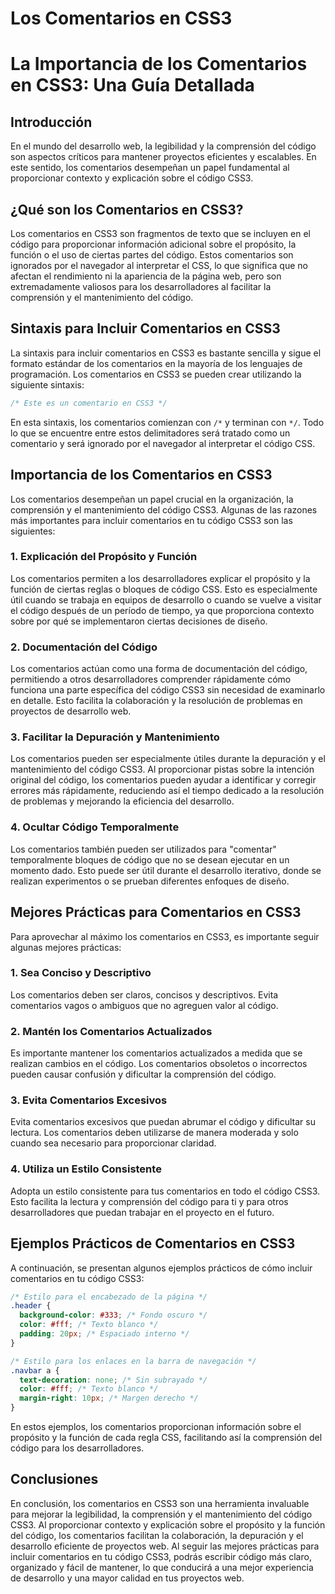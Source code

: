 # Los Comentarios en CSS3

# La Importancia de los Comentarios en CSS3: Una Guía Detallada

## Introducción

En el mundo del desarrollo web, la legibilidad y la comprensión del código son aspectos críticos para mantener proyectos eficientes y escalables. En este sentido, los comentarios desempeñan un papel fundamental al proporcionar contexto y explicación sobre el código CSS3.

## ¿Qué son los Comentarios en CSS3?

Los comentarios en CSS3 son fragmentos de texto que se incluyen en el código para proporcionar información adicional sobre el propósito, la función o el uso de ciertas partes del código. Estos comentarios son ignorados por el navegador al interpretar el CSS, lo que significa que no afectan el rendimiento ni la apariencia de la página web, pero son extremadamente valiosos para los desarrolladores al facilitar la comprensión y el mantenimiento del código.

## Sintaxis para Incluir Comentarios en CSS3

La sintaxis para incluir comentarios en CSS3 es bastante sencilla y sigue el formato estándar de los comentarios en la mayoría de los lenguajes de programación. Los comentarios en CSS3 se pueden crear utilizando la siguiente sintaxis:

```css
/* Este es un comentario en CSS3 */
```

En esta sintaxis, los comentarios comienzan con `/*` y terminan con `*/`. Todo lo que se encuentre entre estos delimitadores será tratado como un comentario y será ignorado por el navegador al interpretar el código CSS.

## Importancia de los Comentarios en CSS3

Los comentarios desempeñan un papel crucial en la organización, la comprensión y el mantenimiento del código CSS3. Algunas de las razones más importantes para incluir comentarios en tu código CSS3 son las siguientes:

### 1. Explicación del Propósito y Función

Los comentarios permiten a los desarrolladores explicar el propósito y la función de ciertas reglas o bloques de código CSS. Esto es especialmente útil cuando se trabaja en equipos de desarrollo o cuando se vuelve a visitar el código después de un período de tiempo, ya que proporciona contexto sobre por qué se implementaron ciertas decisiones de diseño.

### 2. Documentación del Código

Los comentarios actúan como una forma de documentación del código, permitiendo a otros desarrolladores comprender rápidamente cómo funciona una parte específica del código CSS3 sin necesidad de examinarlo en detalle. Esto facilita la colaboración y la resolución de problemas en proyectos de desarrollo web.

### 3. Facilitar la Depuración y Mantenimiento

Los comentarios pueden ser especialmente útiles durante la depuración y el mantenimiento del código CSS3. Al proporcionar pistas sobre la intención original del código, los comentarios pueden ayudar a identificar y corregir errores más rápidamente, reduciendo así el tiempo dedicado a la resolución de problemas y mejorando la eficiencia del desarrollo.

### 4. Ocultar Código Temporalmente

Los comentarios también pueden ser utilizados para "comentar" temporalmente bloques de código que no se desean ejecutar en un momento dado. Esto puede ser útil durante el desarrollo iterativo, donde se realizan experimentos o se prueban diferentes enfoques de diseño.

## Mejores Prácticas para Comentarios en CSS3

Para aprovechar al máximo los comentarios en CSS3, es importante seguir algunas mejores prácticas:

### 1. Sea Conciso y Descriptivo

Los comentarios deben ser claros, concisos y descriptivos. Evita comentarios vagos o ambiguos que no agreguen valor al código.

### 2. Mantén los Comentarios Actualizados

Es importante mantener los comentarios actualizados a medida que se realizan cambios en el código. Los comentarios obsoletos o incorrectos pueden causar confusión y dificultar la comprensión del código.

### 3. Evita Comentarios Excesivos

Evita comentarios excesivos que puedan abrumar el código y dificultar su lectura. Los comentarios deben utilizarse de manera moderada y solo cuando sea necesario para proporcionar claridad.

### 4. Utiliza un Estilo Consistente

Adopta un estilo consistente para tus comentarios en todo el código CSS3. Esto facilita la lectura y comprensión del código para ti y para otros desarrolladores que puedan trabajar en el proyecto en el futuro.

## Ejemplos Prácticos de Comentarios en CSS3

A continuación, se presentan algunos ejemplos prácticos de cómo incluir comentarios en tu código CSS3:

```css
/* Estilo para el encabezado de la página */
.header {
  background-color: #333; /* Fondo oscuro */
  color: #fff; /* Texto blanco */
  padding: 20px; /* Espaciado interno */
}

/* Estilo para los enlaces en la barra de navegación */
.navbar a {
  text-decoration: none; /* Sin subrayado */
  color: #fff; /* Texto blanco */
  margin-right: 10px; /* Margen derecho */
}
```

En estos ejemplos, los comentarios proporcionan información sobre el propósito y la función de cada regla CSS, facilitando así la comprensión del código para los desarrolladores.

## Conclusiones

En conclusión, los comentarios en CSS3 son una herramienta invaluable para mejorar la legibilidad, la comprensión y el mantenimiento del código CSS3. Al proporcionar contexto y explicación sobre el propósito y la función del código, los comentarios facilitan la colaboración, la depuración y el desarrollo eficiente de proyectos web. Al seguir las mejores prácticas para incluir comentarios en tu código CSS3, podrás escribir código más claro, organizado y fácil de mantener, lo que conducirá a una mejor experiencia de desarrollo y una mayor calidad en tus proyectos web.

